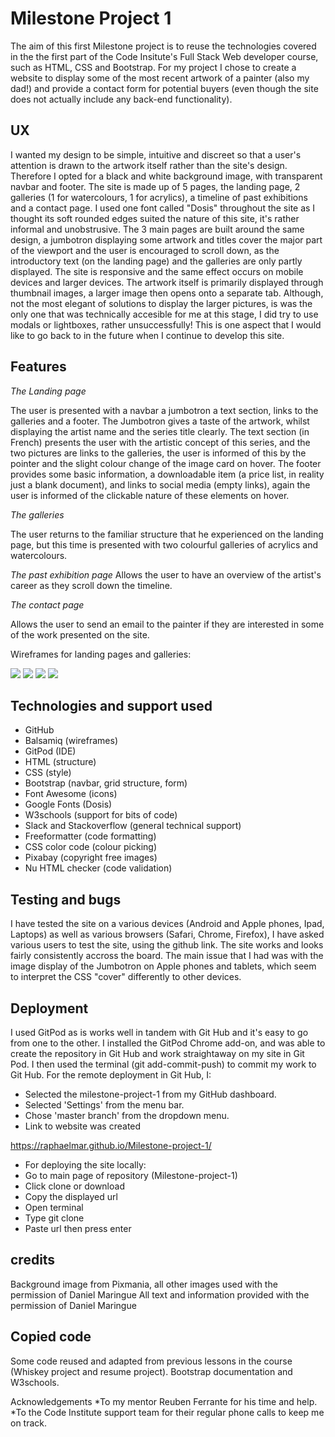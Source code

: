 <h1>Milestone Project 1</h1>

The aim of this first Milestone project is to reuse the technologies covered in the the first part of the Code Insitute's Full Stack Web developer course, such as HTML, CSS and Bootstrap.
For my project I chose to create a website to display some of the most recent artwork of a painter (also my dad!) and provide a contact form for potential buyers (even though the site does not actually include any back-end functionality).

<h2>UX</h2>
I wanted my design to be simple, intuitive and discreet so that a user's attention is drawn to the artwork itself rather than the site's design. Therefore I opted for a black and white background image, with transparent navbar and footer.
The site is made up of 5 pages, the landing page, 2 galleries (1 for watercolours, 1 for acrylics), a timeline of past exhibitions and a contact page. I used one font called "Dosis" throughout the site as I thought its soft rounded edges suited the nature of this site, it's rather informal and unobstrusive.
The 3 main pages are built around the same design, a jumbotron displaying some artwork and titles cover the major part of the viewport and the user is encouraged to scroll down, as the introductory text (on the landing page) and the galleries are only partly displayed. The site is responsive and the same effect occurs on mobile devices and larger devices. The artwork itself is primarily displayed through thumbnail images, a larger image then opens onto a separate tab.
Although, not the most elegant of solutions to display the larger pictures, is was the only one that was technically accesible for me at this stage, I did try to use modals or lightboxes, rather unsuccessfully! This is one aspect that I would like to go back to in the future when I continue to develop this site.

<h2>Features</h2>

*The Landing page*

The user is presented with a navbar a jumbotron a text section, links to the galleries and a footer. The Jumbotron gives a taste of the artwork, whilst displaying the artist name and the series title clearly. The text section (in French) presents the user with the artistic concept of this series, and the two pictures are links to the galleries, the user is informed of this by the pointer and the slight colour change of the image card on hover.
The footer provides some basic information, a downloadable item (a price list, in reality just a blank document), and links to social media (empty links), again the user is informed of the clickable nature of these elements on hover.

*The galleries*

The user returns to the familiar structure that he experienced on the landing page, but this time is presented with two colourful galleries of acrylics and watercolours.

*The past exhibition page*
Allows the user to have an overview of the artist's career as they scroll down the timeline.

*The contact page*

Allows the user to send an email to the painter if they are interested in some of the work presented on the site.

Wireframes for landing pages and galleries:

<img src="landingpagelg.png">

<img src="landingpagemobile.png">

<img src="gallerylg.png">

<img src="gallerymobile.png">

<h2>Technologies and support used</h2>

* GitHub
* Balsamiq (wireframes)
* GitPod (IDE)
* HTML (structure)
* CSS (style)
* Bootstrap (navbar, grid structure, form)
* Font Awesome (icons)
* Google Fonts (Dosis)
* W3schools (support for bits of code)
* Slack and Stackoverflow (general technical support)
* Freeformatter (code formatting)
* CSS color code (colour picking)
* Pixabay (copyright free images)
* Nu HTML checker (code validation)

<h2>Testing and bugs</h2>

I have tested the site on a various devices (Android and Apple phones, Ipad, Laptops) as well as various browsers (Safari, Chrome, Firefox), I have asked various users to test the site, using the github link.
The site works and looks fairly consistently accross the board. 
The main issue that I had was with the image display of the Jumbotron on Apple phones and tablets, which seem to interpret the CSS "cover" differently to other devices.

<h2>Deployment</h2>

I used GitPod as is works well in tandem with Git Hub and it's easy to go from one to the other. I installed the GitPod Chrome add-on, and was able to create the repository in Git Hub and work straightaway on my site in Git Pod. I then used the terminal (git add-commit-push) to commit my work to Git Hub.
For the remote deployment in  Git Hub, I:

* Selected the milestone-project-1 from my GitHub dashboard.
* Selected 'Settings' from the menu bar.
* Chose 'master branch' from the dropdown menu.
* Link to website was created

https://raphaelmar.github.io/Milestone-project-1/

* For deploying the site locally:
* Go to main page of repository (Milestone-project-1)
* Click clone or download
* Copy the displayed url
* Open terminal
* Type git clone
* Paste url then press enter

<h2>credits</h2>
Background image from Pixmania, all other images used with the permission of Daniel Maringue
All text and information provided with the permission of Daniel Maringue

<h2>Copied code</h2>
Some code reused and adapted from previous lessons in the course (Whiskey project and resume project).
Bootstrap documentation and W3schools.

Acknowledgements
*To my mentor Reuben Ferrante for his time and help.
*To the Code Institute support team for their regular phone calls to keep me on track.
